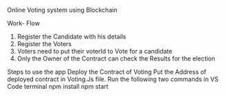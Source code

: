  Online Voting system using Blockchain 

Work- Flow
1. Register the Candidate with his details
2. Register the Voters
3. Voters need to put their voterId to Vote for a candidate
4. Only the Owner of the Contract can check the Results for the election


Steps to use the app
Deploy the Contract of Voting
Put the Address of deployed contract in Voting.Js file.
Run the following two commands in VS Code terminal
npm install
npm start
